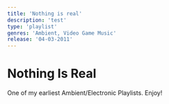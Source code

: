 ```yaml
---
title: 'Nothing is real'
description: 'test'
type: 'playlist'
genres: 'Ambient, Video Game Music'
release: '04-03-2011'
---
```


# Nothing Is Real
One of my earliest Ambient/Electronic Playlists. Enjoy!
<br>
<br>
<spotify-embed url="https://open.spotify.com/embed/playlist/45OjbtXk73o1JpojgABLCC?utm_source=generator&theme=0"></spotify-embed>

